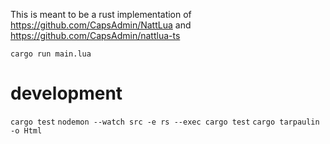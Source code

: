 This is meant to be a rust implementation of https://github.com/CapsAdmin/NattLua and https://github.com/CapsAdmin/nattlua-ts

`cargo run main.lua`

# development

`cargo test`
`nodemon --watch src -e rs --exec cargo test`
`cargo tarpaulin -o Html`